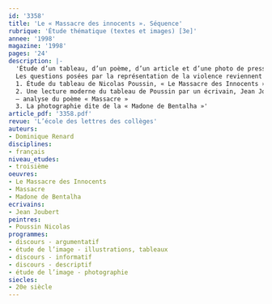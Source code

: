 ```yaml
---
id: '3358'
title: 'Le « Massacre des innocents ». Séquence'
rubrique: 'Étude thématique (textes et images) [3e]'
annee: '1998'
magazine: '1998'
pages: '24'
description: |-
  'Étude d’un tableau, d’un poème, d’un article et d’une photo de presse
  Les questions posées par la représentation de la violence reviennent régulièrement dans les débats contemporains. Les journalistes s’interrogent : que faut-il, que peut-on montrer ? Ces questions peuvent et doivent être abordées avec les collégiens dans le cadre d’une éducation aux médias et à la citoyenneté. La démarche présentée ici consiste à approcher le problème progressivement, en suivant une chronologie qui mette en évidence l’enracinement culturel complexe de l’information. Conformément aux objectifs de la classe de troisième, elle fait appel à des compétences en lecture d’images (tableau et photographie de presse) et en analyse de textes qui s’appuient sur l’étude des discours : discours descriptif, discours informatif, discours argumentatif. Le regroupement de textes et d’images de nature profondément différente exige des capacités de lecture appropriées. La réflexion devrait se trouver enrichie par une telle diversité d’approche.
  1. Étude du tableau de Nicolas Poussin, « Le Massacre des Innocents »
  2. Une lecture moderne du tableau de Poussin par un écrivain, Jean Joubert
  – analyse du poème « Massacre »
  3. La photographie dite de la « Madone de Bentalha »'
article_pdf: '3358.pdf'
revue: 'L’école des lettres des collèges'
auteurs:
- Dominique Renard
disciplines:
- français
niveau_etudes:
- troisième
oeuvres:
- Le Massacre des Innocents
- Massacre
- Madone de Bentalha
ecrivains:
- Jean Joubert
peintres:
- Poussin Nicolas
programmes:
- discours - argumentatif
- étude de l’image - illustrations, tableaux
- discours - informatif
- discours - descriptif
- étude de l’image - photographie
siecles:
- 20e siècle
---
```

